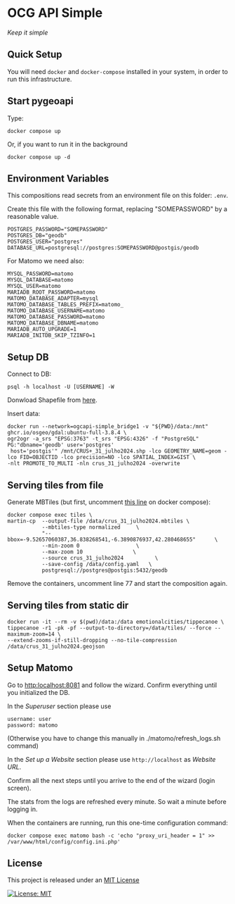# OCG API Simple

*Keep it simple*

## Quick Setup

You will need `docker` and `docker-compose` installed in your system, in order to run this infrastructure. 

## Start pygeoapi

Type:

```
docker compose up
```

Or, if you want to run it in the background

```
docker compose up -d
```


## Environment Variables

This compositions read secrets from an environment file on this folder: ```.env```.

Create this file with the following format, replacing "SOMEPASSWORD" by a reasonable value.

```
POSTGRES_PASSWORD="SOMEPASSWORD"
POSTGRES_DB="geodb"
POSTGRES_USER="postgres"
DATABASE_URL=postgresql://postgres:SOMEPASSWORD@postgis/geodb
```

For Matomo we need also:

```
MYSQL_PASSWORD=matomo
MYSQL_DATABASE=matomo
MYSQL_USER=matomo
MARIADB_ROOT_PASSWORD=matomo
MATOMO_DATABASE_ADAPTER=mysql
MATOMO_DATABASE_TABLES_PREFIX=matomo_
MATOMO_DATABASE_USERNAME=matomo
MATOMO_DATABASE_PASSWORD=matomo
MATOMO_DATABASE_DBNAME=matomo
MARIADB_AUTO_UPGRADE=1
MARIADB_INITDB_SKIP_TZINFO=1
```

## Setup DB

Connect to DB:

```
psql -h localhost -U [USERNAME] -W
```

Donwload Shapefile from [here](https://www.dgterritorio.gov.pt/download/agt/).

Insert data:

```
docker run --network=ogcapi-simple_bridge1 -v "${PWD}/data:/mnt" ghcr.io/osgeo/gdal:ubuntu-full-3.8.4 \
ogr2ogr -a_srs "EPSG:3763" -t_srs "EPSG:4326" -f "PostgreSQL" PG:"dbname='geodb' user='postgres'
 host='postgis'" /mnt/CRUS+_31_julho2024.shp -lco GEOMETRY_NAME=geom -lco FID=OBJECTID -lco precision=NO -lco SPATIAL_INDEX=GIST \
-nlt PROMOTE_TO_MULTI -nln crus_31_julho2024 -overwrite
```

## Serving tiles from file

Generate MBTiles (but first, uncomment [this line](docker-compose.yml#+77) on docker compose):

```
docker compose exec tiles \
martin-cp  --output-file /data/crus_31_julho2024.mbtiles \
           --mbtiles-type normalized     \
           "--bbox=-9.52657060387,36.838268541,-6.3890876937,42.280468655"      \
           --min-zoom 0                  \
           --max-zoom 10                \
           --source crus_31_julho2024          \
           --save-config /data/config.yaml   \
           postgresql://postgres@postgis:5432/geodb
```

Remove the containers, uncomment line 77 and start the composition again.

## Serving tiles from static dir

```
docker run -it --rm -v $(pwd)/data:/data emotionalcities/tippecanoe \
tippecanoe -r1 -pk -pf --output-to-directory=/data/tiles/ --force --maximum-zoom=14 \
--extend-zooms-if-still-dropping --no-tile-compression /data/crus_31_julho2024.geojson
```

## Setup Matomo

Go to [http:localhost:8081](http:localhost:8081) and follow the wizard. Confirm everything until you initialized the DB. 

In the *Superuser* section please use 

```
username: user
password: matomo
```

(Otherwise you have to change this manually in ./matomo/refresh_logs.sh command)

In the *Set up a Website* section please use `http://localhost` as *Website URL*. 

Confirm all the next steps until you arrive to the end of the wizard (login screen).

The stats from the logs are refreshed every minute. So wait a minute before logging in.

When the containers are running, run this one-time configuration command:

```
docker compose exec matomo bash -c 'echo "proxy_uri_header = 1" >> /var/www/html/config/config.ini.php'
```

## License

This project is released under an [MIT License](./LICENSE)

[![License: MIT](https://img.shields.io/badge/License-MIT-yellow.svg)](https://opensource.org/licenses/MIT)